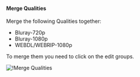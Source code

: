 #### Merge Qualities

Merge the following Qualities together:

- Bluray-720p
- Bluray-1080p
- WEBDL/WEBRIP-1080p

To merge them you need to click on the edit groups.

![!Merge Qualities](images/merge.gif)
